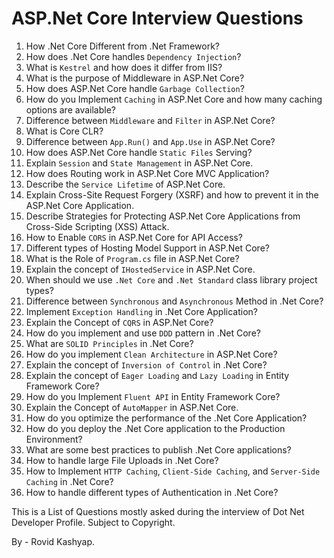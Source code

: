 # ASP.Net Core Interview Questions

1. How .Net Core Different from .Net Framework? <br />
2. How does .Net Core handles `Dependency Injection`? <br />
3. What is `Kestrel` and how does it differ from IIS? <br />
4. What is the purpose of Middleware in ASP.Net Core? <br />
5. How does ASP.Net Core handle `Garbage Collection`? <br />
6. How do you Implement `Caching` in ASP.Net Core and how many caching options are available? <br />
7. Difference between `Middleware` and `Filter` in ASP.Net Core? <br />
8. What is Core CLR? <br />
9. Difference between `App.Run()` and `App.Use` in ASP.Net Core? <br />
10. How does ASP.Net Core handle `Static Files` Serving? <br />
11. Explain `Session` and `State Management` in ASP.Net Core. <br />
12. How does Routing work in ASP.Net Core MVC Application? <br />
13. Describe the `Service Lifetime` of ASP.Net Core. <br />
14. Explain Cross-Site Request Forgery (XSRF) and how to prevent it in the ASP.Net Core Application. <br />
15. Describe Strategies for Protecting ASP.Net Core Applications from Cross-Side Scripting (XSS) Attack. <br />
16. How to Enable `CORS` in ASP.Net Core for API Access? <br />
17. Different types of Hosting Model Support in ASP.Net Core? <br />
18. What is the Role of `Program.cs` file in ASP.Net Core? <br />
19. Explain the concept of `IHostedService` in ASP.Net Core. <br />
20. When should we use `.Net Core` and `.Net Standard` class library project types? <br />
21. Difference between `Synchronous` and `Asynchronous` Method in .Net Core? <br />
22. Implement `Exception Handling` in .Net Core Application? <br />
23. Explain the Concept of `CQRS` in ASP.Net Core? <br />
24. How do you implement and use `DDD` pattern in .Net Core? <br />
25. What are `SOLID Principles` in .Net Core? <br />
26. How do you implement `Clean Architecture` in ASP.Net Core? <br />
27. Explain the concept of `Inversion of Control` in .Net Core? <br />
28. Explain the concept of `Eager Loading` and `Lazy Loading` in Entity Framework Core?  <br />
29. How do you Implement `Fluent API` in Entity Framework Core? <br />
30. Explain the Concept of `AutoMapper` in ASP.Net Core. <br />
31. How do you optimize the performance of the .Net Core Application? <br />
32. How do you deploy the .Net Core application to the Production Environment? <br />
33. What are some best practices to publish .Net Core applications? <br />
34. How to handle large File Uploads in .Net Core? <br />
35. How to Implement `HTTP Caching`, `Client-Side Caching`, and `Server-Side Caching` in .Net Core? <br />
36. How to handle different types of Authentication in .Net Core?

This is a List of Questions mostly asked during the interview of Dot Net Developer Profile. Subject to Copyright.

By - Rovid Kashyap.
